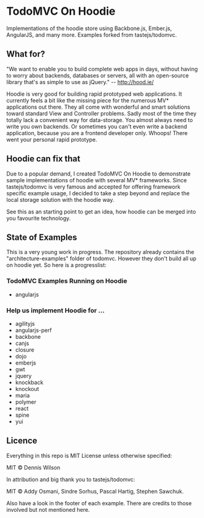 # TodoMVC On Hoodie

Implementations of the hoodie store using Backbone.js, Ember.js, AngularJS, and many more. Examples forked from tastejs/todomvc.

## What for?

"We want to enable you to build complete web apps in days, without having to worry about backends, databases or servers, all with an open-source library that's as simple to use as jQuery." -- http://hood.ie/

Hoodie is very good for building rapid prototyped web applications. It currently feels a bit like the missing piece for the numerous MV* applications out there. They all come with wonderful and smart solutions toward standard View and Controller problems. Sadly most of the time they totally lack a convenient way for data-storage. You almost always need to write you own backends. Or sometimes you can't even write a backend application, because you are a frontend developer only. Whoops! There went your personal rapid prototype. 

## Hoodie can fix that

Due to a popular demand, I created TodoMVC On Hoodie to demonstrate sample implementations of hoodie with several MV* frameworks. Since tastejs/todomvc is very famous and accepted for offering framework specific example usage, I decided to take a step beyond and replace the local storage solution with the hoodie way.

See this as an starting point to get an idea, how hoodie can be merged into you favourite technology.

## State of Examples

This is a very young work in progress. The repository already contains the "architecture-examples" folder of todomvc. However they don't build all up on hoodie yet. So here is a progresslist:

### TodoMVC Examples Running on Hoodie

* angularjs

### Help us implement Hoodie for ...

* agilityjs
* angularjs-perf
* backbone
* canjs
* closure
* dojo
* emberjs
* gwt
* jquery
* knockback
* knockout
* maria
* polymer
* react
* spine
* yui

## Licence

Everything in this repo is MIT License unless otherwise specified:

MIT © Dennis Wilson

In attribution and big thank you to tastejs/todomvc:

MIT © Addy Osmani, Sindre Sorhus, Pascal Hartig, Stephen Sawchuk.

Also have a look in the footer of each example. There are credits to those involved but not mentioned here.
